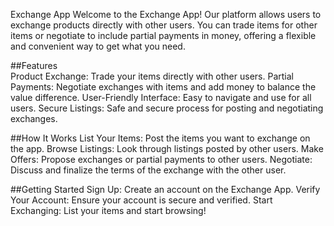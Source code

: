 Exchange App
Welcome to the Exchange App! Our platform allows users to exchange products directly with other users. You can trade items for other items or negotiate to include partial payments in money, offering a flexible and convenient way to get what you need.

##Features   
Product Exchange: Trade your items directly with other users.
Partial Payments: Negotiate exchanges with items and add money to balance the value difference.
User-Friendly Interface: Easy to navigate and use for all users.
Secure Listings: Safe and secure process for posting and negotiating exchanges.

##How It Works
List Your Items: Post the items you want to exchange on the app.
Browse Listings: Look through listings posted by other users.
Make Offers: Propose exchanges or partial payments to other users.
Negotiate: Discuss and finalize the terms of the exchange with the other user.

##Getting Started
Sign Up: Create an account on the Exchange App.
Verify Your Account: Ensure your account is secure and verified.
Start Exchanging: List your items and start browsing!
 
 
